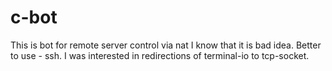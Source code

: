 c-bot
=====

This is bot for remote server control via nat
I know that it is bad idea. Better to use - ssh.
I was interested in redirections of terminal-io to tcp-socket. 
